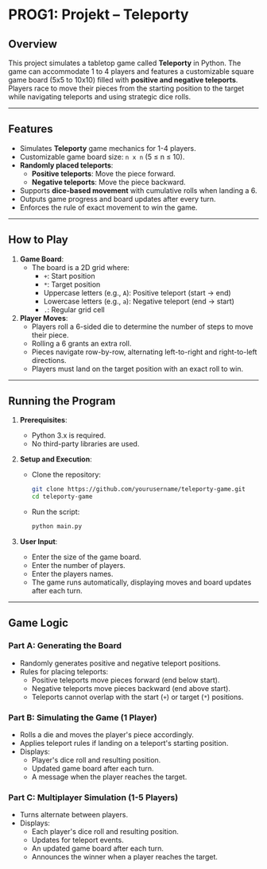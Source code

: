 # PROG1: Projekt – Teleporty

## Overview

This project simulates a tabletop game called **Teleporty** in Python. The game can accommodate 1 to 4 players and
features a customizable square game board (5x5 to 10x10) filled with **positive and negative teleports**. Players race
to move their pieces from the starting position to the target while navigating teleports and using strategic dice rolls.

---

## Features

- Simulates **Teleporty** game mechanics for 1-4 players.
- Customizable game board size: `n x n` (5 ≤ n ≤ 10).
- **Randomly placed teleports**:
    - **Positive teleports**: Move the piece forward.
    - **Negative teleports**: Move the piece backward.
- Supports **dice-based movement** with cumulative rolls when landing a 6.
- Outputs game progress and board updates after every turn.
- Enforces the rule of exact movement to win the game.

---

## How to Play

1. **Game Board**:
    - The board is a 2D grid where:
        - `+`: Start position
        - `*`: Target position
        - Uppercase letters (e.g., `A`): Positive teleport (start → end)
        - Lowercase letters (e.g., `a`): Negative teleport (end → start)
        - `.`: Regular grid cell
2. **Player Moves**:
    - Players roll a 6-sided die to determine the number of steps to move their piece.
    - Rolling a 6 grants an extra roll.
    - Pieces navigate row-by-row, alternating left-to-right and right-to-left directions.
    - Players must land on the target position with an exact roll to win.

---

## Running the Program

1. **Prerequisites**:
    - Python 3.x is required.
    - No third-party libraries are used.

2. **Setup and Execution**:
    - Clone the repository:
      ```bash
      git clone https://github.com/yourusername/teleporty-game.git
      cd teleporty-game
      ```
    - Run the script:
      ```bash
      python main.py
      ```

3. **User Input**:
    - Enter the size of the game board.
    - Enter the number of players.
    - Enter the players names.
    - The game runs automatically, displaying moves and board updates after each turn.

---

## Game Logic

### Part A: Generating the Board

- Randomly generates positive and negative teleport positions.
- Rules for placing teleports:
    - Positive teleports move pieces forward (end below start).
    - Negative teleports move pieces backward (end above start).
    - Teleports cannot overlap with the start (`+`) or target (`*`) positions.

### Part B: Simulating the Game (1 Player)

- Rolls a die and moves the player's piece accordingly.
- Applies teleport rules if landing on a teleport's starting position.
- Displays:
    - Player's dice roll and resulting position.
    - Updated game board after each turn.
    - A message when the player reaches the target.

### Part C: Multiplayer Simulation (1-5 Players)

- Turns alternate between players.
- Displays:
    - Each player's dice roll and resulting position.
    - Updates for teleport events.
    - An updated game board after each turn.
    - Announces the winner when a player reaches the target.